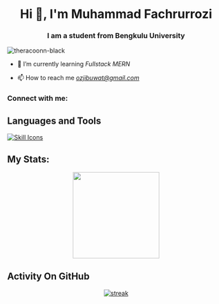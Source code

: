 <h1 align="center">Hi 👋, I'm Muhammad Fachrurrozi</h1>
<h3 align="center">I am a student from Bengkulu University</h3>

<p align="left"> <img src="https://komarev.com/ghpvc/?username=theraccoon-black&label=Profile%20views&color=0e75b6&style=flat" alt="theracoonn-black" /> </p>

- 🌱 I’m currently learning *Fullstack MERN*

- 📫 How to reach me *ozjibuwat@gmail.com*

<h3 align="left">Connect with me:</h3>
<p align="left">
</p>

## Languages and Tools
<p align="left">
    <a href="https://example.com">
        <img src="https://skillicons.dev/icons?i=vscode,github,css,html,js,nodejs,laravel,codeigniter,mysql,reactjs,nextjs" alt="Skill Icons">
    </a>
</p>


## My Stats:
<p align="center">
<img height="200px" src="https://github-readme-stats.vercel.app/api?username=theraccoon-black&hide_border=true&show_icons=true&count_private=true&theme=gruvbox&bg_color=151515">
</p>

## Activity On GitHub

<p align="center">
  <a href="https://github.com/TheRaccoon-Black">      
<img title="stats" alt="streak" src="[https://github-readme-streak-stats.herokuapp.com/?user=theraccoon-black&theme=dark&hide_border=true&stroke=f53b3b](https://github-readme-streak-stats.herokuapp.com/?user=theraccoon-black&theme=dark&hide_border=true&stroke=f53b3b)https://github-readme-streak-stats.herokuapp.com/?user=theraccoon-black&theme=dark&hide_border=true&stroke=f53b3b"/>
</a> 
</p>

